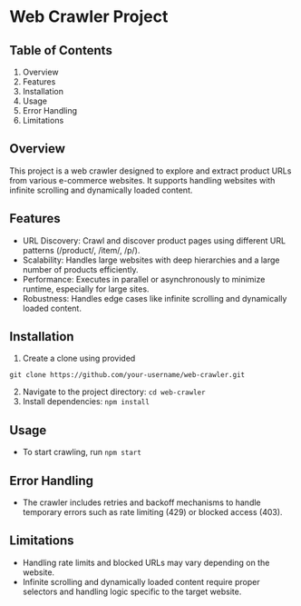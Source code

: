# Web Crawler Project

## Table of Contents

1. Overview
2. Features
3. Installation
4. Usage
5. Error Handling
6. Limitations

## Overview

This project is a web crawler designed to explore and extract product URLs from various e-commerce websites. It supports handling websites with infinite scrolling and dynamically loaded content.

## Features

- URL Discovery: Crawl and discover product pages using different URL patterns (/product/, /item/, /p/).
- Scalability: Handles large websites with deep hierarchies and a large number of products efficiently.
- Performance: Executes in parallel or asynchronously to minimize runtime, especially for large sites.
- Robustness: Handles edge cases like infinite scrolling and dynamically loaded content.

## Installation

1. Create a clone using provided 
``` 
git clone https://github.com/your-username/web-crawler.git 
```
2. Navigate to the project directory: ```cd web-crawler```
3. Install dependencies: ```npm install```

## Usage

- To start crawling, run ```npm start```

## Error Handling

- The crawler includes retries and backoff mechanisms to handle temporary errors such as rate limiting (429) or blocked access (403).

## Limitations

- Handling rate limits and blocked URLs may vary depending on the website.
- Infinite scrolling and dynamically loaded content require proper selectors and handling logic specific to the target website.